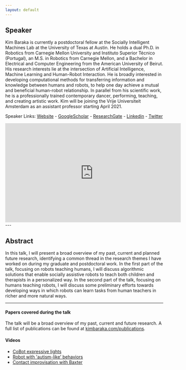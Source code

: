 ```yaml
---
layout: default
---
```

## Speaker

Kim Baraka is currently a postdoctoral fellow at the Socially Intelligent Machines Lab at the University of Texas at Austin. He holds a dual Ph.D. in Robotics from Carnegie Mellon University and Instituto Superior Técnico (Portugal), an M.S. in Robotics from Carnegie Mellon, and a Bachelor in Electrical and Computer Engineering from the American University of Beirut. His research interests lie at the intersection of Artificial Intelligence, Machine Learning and Human-Robot Interaction. He is broadly interested in developing computational methods for transferring information and knowledge between humans and robots, to help one day achieve a mutual and beneficial human-robot relationship. In parallel from his scientific work, he is a professionally trained contemporary dancer, performing, teaching, and creating artistic work. Kim will be joining the Vrije Universiteit Amsterdam as an assistant professor starting April 2021.


Speaker Links: [Website](https://www.kimbaraka.com/) - [GoogleScholar](https://scholar.google.com/citations?user=ajXxBjQAAAAJ&hl=en&oi=ao) - [ResearchGate](https://www.researchgate.net/profile/Kim_Baraka) - [Linkedin](https://www.linkedin.com/in/kim-baraka-56578a4b/) - [Twitter](https://twitter.com/kimbaraka)

<iframe width="560" height="315" src="https://www.youtube.com/embed/4R5mGsZ-QR8" frameborder="0" allow="accelerometer; autoplay; clipboard-write; encrypted-media; gyroscope; picture-in-picture" allowfullscreen></iframe>
---

## Abstract
In this talk, I will present a broad overview of my past, current and planned future research, identifying a common thread in the research themes I have worked on during my graduate and postdoctoral work. In the first part of the talk, focusing on robots teaching humans, I will discuss algorithmic solutions that enable socially assistive robots to teach both children and therapists in a personalized way. In the second part of the talk, focusing on humans teaching robots, I will discuss some preliminary efforts towards developing ways in which robots can learn tasks from human teachers in richer and more natural ways.

---

#### Papers covered during the talk
The talk will be a broad overview of my past, current and future research. A full list of publications can be found at [kimbaraka.com/publications](https://www.kimbaraka.com/publications).

#### Videos
* [CoBot expressive lights](https://www.youtube.com/watch?v=pNPINDh2fYo&ab_channel=KimBaraka)
* [Robot with 'autism-like' behaviors](https://www.youtube.com/watch?v=OuRTQtMpIWo&ab_channel=KimBaraka)
* [Contact improvisation with Baxter](https://www.youtube.com/watch?v=PNzeT8ZsyfM&ab_channel=NunoLeit)




